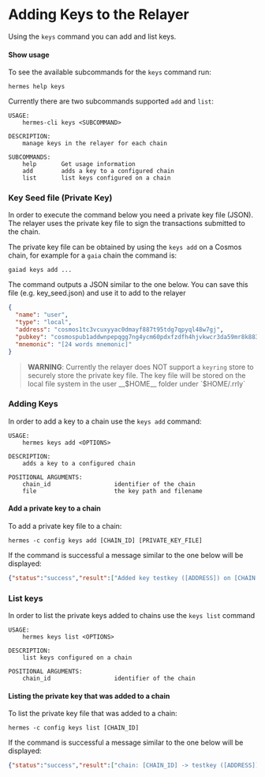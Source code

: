 # Adding Keys to the Relayer

Using the `keys` command you can add and list keys. 

#### Show usage

To see the available subcommands for the `keys` command run:

```shell
hermes help keys
```

Currently there are two subcommands supported `add` and `list`:

```shell
USAGE:
    hermes-cli keys <SUBCOMMAND>

DESCRIPTION:
    manage keys in the relayer for each chain

SUBCOMMANDS:
    help       Get usage information
    add        adds a key to a configured chain
    list       list keys configured on a chain
```

### Key Seed file (Private Key)

In order to execute the command below you need a private key file (JSON). The relayer uses the private key file to sign the transactions submitted to the chain.

The private key file can be obtained by using the `keys add` on a Cosmos chain, for example for a `gaia` chain the command is:

```shell
gaiad keys add ...
```

The command outputs a JSON similar to the one below. You can save this file (e.g. key_seed.json) and use it to add to the relayer

```json
{
  "name": "user",
  "type": "local",
  "address": "cosmos1tc3vcuxyyac0dmayf887t95tdg7qpyql48w7gj",
  "pubkey": "cosmospub1addwnpepqgg7ng4ycm60pdxfzdfh4hjvkwcr3da59mr8k883vsstx60ruv7kur4525u",
  "mnemonic": "[24 words mnemonic]"
}
```

> __WARNING__: Currently the relayer does NOT support a `keyring` store to securely store the private key file. The key file will be stored on the local file system in the user __$HOME__ folder under `$HOME/.rrly`


### Adding Keys

In order to add a key to a chain use the `keys add` command:

```shell
USAGE:
    hermes keys add <OPTIONS>

DESCRIPTION:
    adds a key to a configured chain

POSITIONAL ARGUMENTS:
    chain_id                  identifier of the chain
    file                      the key path and filename

```

#### Add a private key to a chain

To add a private key file to a chain:

```shell
hermes -c config keys add [CHAIN_ID] [PRIVATE_KEY_FILE]
```

If the command is successful a message similar to the one below will be displayed:

```json
{"status":"success","result":["Added key testkey ([ADDRESS]) on [CHAIN ID] chain"]}
```

### List keys

In order to list the private keys added to chains use the `keys list` command

```shell
USAGE:
    hermes keys list <OPTIONS>

DESCRIPTION:
    list keys configured on a chain

POSITIONAL ARGUMENTS:
    chain_id                  identifier of the chain
```

#### Listing the private key that was added to a chain

To list the private key file that was added to a chain:

```shell
hermes -c config keys list [CHAIN_ID]
```

If the command is successful a message similar to the one below will be displayed:

```json
{"status":"success","result":["chain: [CHAIN_ID] -> testkey ([ADDRESS])"]}
```
